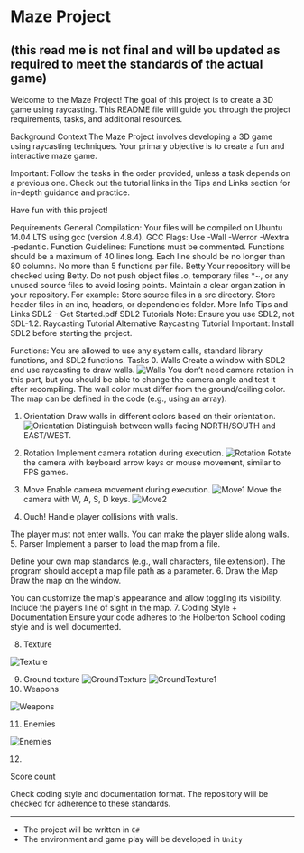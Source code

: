 # Maze Project 
## (this read me is not final and will be updated as required to meet the standards of the actual game)

Welcome to the Maze Project! The goal of this project is to create a 3D game using raycasting. This README file will guide you through the project requirements, tasks, and additional resources.

Background Context
The Maze Project involves developing a 3D game using raycasting techniques. Your primary objective is to create a fun and interactive maze game.

Important: Follow the tasks in the order provided, unless a task depends on a previous one. Check out the tutorial links in the Tips and Links section for in-depth guidance and practice.

Have fun with this project!

Requirements
General
Compilation: Your files will be compiled on Ubuntu 14.04 LTS using gcc (version 4.8.4).
GCC Flags: Use -Wall -Werror -Wextra -pedantic.
Function Guidelines:
Functions must be commented.
Functions should be a maximum of 40 lines long.
Each line should be no longer than 80 columns.
No more than 5 functions per file.
Betty
Your repository will be checked using Betty.
Do not push object files .o, temporary files *~, or any unused source files to avoid losing points.
Maintain a clear organization in your repository. For example:
Store source files in a src directory.
Store header files in an inc, headers, or dependencies folder.
More Info
Tips and Links
SDL2 - Get Started.pdf
SDL2 Tutorials
Note: Ensure you use SDL2, not SDL-1.2.
Raycasting Tutorial
Alternative Raycasting Tutorial
Important: Install SDL2 before starting the project.

Functions: You are allowed to use any system calls, standard library functions, and SDL2 functions.
Tasks
0. Walls
Create a window with SDL2 and use raycasting to draw walls.
![Walls](Default_Images/walls.png)
You don’t need camera rotation in this part, but you should be able to change the camera angle and test it after recompiling.
The wall color must differ from the ground/ceiling color.
The map can be defined in the code (e.g., using an array).

1. Orientation
Draw walls in different colors based on their orientation.
![Orientation](Default_Images/orientation.png)
Distinguish between walls facing NORTH/SOUTH and EAST/WEST.

2. Rotation
Implement camera rotation during execution.
![Rotation](Default_Images/rotation.gif)
Rotate the camera with keyboard arrow keys or mouse movement, similar to FPS games.

3. Move
Enable camera movement during execution.
![Move1](Default_Images/move1.gif)
Move the camera with W, A, S, D keys.
![Move2](Default_Images/move2.gif)
4. Ouch!
Handle player collisions with walls.

The player must not enter walls. You can make the player slide along walls.
5. Parser
Implement a parser to load the map from a file.

Define your own map standards (e.g., wall characters, file extension).
The program should accept a map file path as a parameter.
6. Draw the Map
Draw the map on the window.

You can customize the map's appearance and allow toggling its visibility.
Include the player’s line of sight in the map.
7. Coding Style + Documentation
Ensure your code adheres to the Holberton School coding style and is well documented.

8. Texture

![Texture](Default_Images/texture.png)

9. Ground texture
![GroundTexture](Default_Images/Ground%20texture.png)
![GroundTexture1](Default_Images/ground%20texture2.gif)
10. Weapons

![Weapons](Default_Images/weapons.gif) 

11. Enemies

![Enemies](Default_Images/enemies.jpg)

12. 
Score count

Check coding style and documentation format.
The repository will be checked for adherence to these standards.

---
* The project will be written in `C#`
* The environment and game play will be developed in `Unity`
